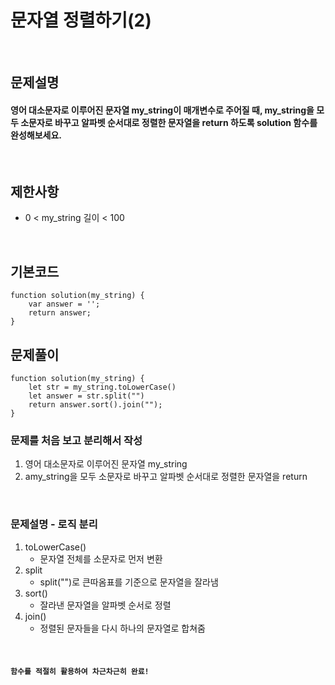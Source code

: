 # 문자열 정렬하기(2)

<br>

## 문제설명
#### 영어 대소문자로 이루어진 문자열 my_string이 매개변수로 주어질 때, my_string을 모두 소문자로 바꾸고 알파벳 순서대로 정렬한 문자열을 return 하도록 solution 함수를 완성해보세요.

<br>

## 제한사항
* 0 < my_string 길이 < 100

<br>

## 기본코드
```
function solution(my_string) {
    var answer = '';
    return answer;
}
```


## 문제풀이
```
function solution(my_string) {
    let str = my_string.toLowerCase()
    let answer = str.split("")
    return answer.sort().join("");
}
```
### 문제를 처음 보고 분리해서 작성
1. 영어 대소문자로 이루어진 문자열 my_string
2. amy_string을 모두 소문자로 바꾸고 알파벳 순서대로 정렬한 문자열을 return

<br>

### 문제설명 - 로직 분리
1. toLowerCase()
   - 문자열 전체를 소문자로 먼저 변환
2. split
   - split("")로 큰따옴표를 기준으로 문자열을 잘라냄
3. sort()
   - 잘라낸 문자열을 알파벳 순서로 정렬
4. join()
   - 정렬된 문자들을 다시 하나의 문자열로 합쳐줌


<br>

#### `함수를 적절히 활용하여 차근차근히 완료!`
